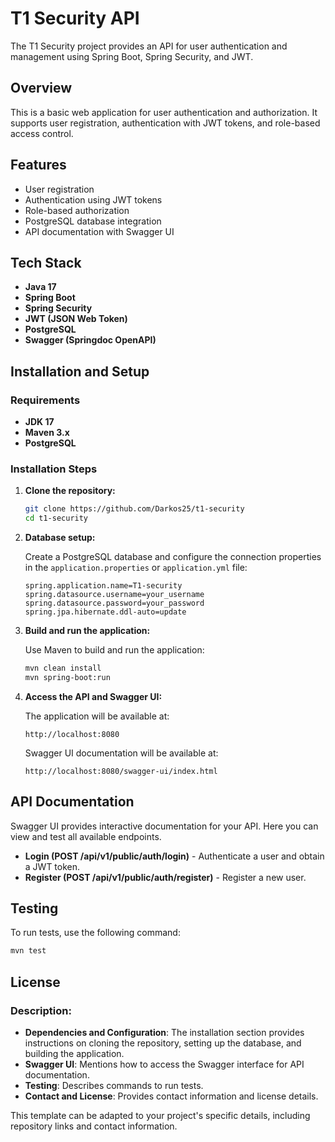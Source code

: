 # T1 Security API

The T1 Security project provides an API for user authentication and management using Spring Boot, Spring Security, and JWT.

## Overview

This is a basic web application for user authentication and authorization. It supports user registration, authentication with JWT tokens, and role-based access control.

## Features

- User registration
- Authentication using JWT tokens
- Role-based authorization
- PostgreSQL database integration
- API documentation with Swagger UI

## Tech Stack

- **Java 17**
- **Spring Boot**
- **Spring Security**
- **JWT (JSON Web Token)**
- **PostgreSQL**
- **Swagger (Springdoc OpenAPI)**

## Installation and Setup

### Requirements

- **JDK 17**
- **Maven 3.x**
- **PostgreSQL**

### Installation Steps

1. **Clone the repository:**

    ```bash
    git clone https://github.com/Darkos25/t1-security
    cd t1-security
    ```

2. **Database setup:**

   Create a PostgreSQL database and configure the connection properties in the `application.properties` or `application.yml` file:

    ```properties
    spring.application.name=T1-security
    spring.datasource.username=your_username
    spring.datasource.password=your_password
    spring.jpa.hibernate.ddl-auto=update
    ```
3. **Build and run the application:**

   Use Maven to build and run the application:

    ```bash
    mvn clean install
    mvn spring-boot:run
    ```

4. **Access the API and Swagger UI:**

   The application will be available at:

    ```
    http://localhost:8080
    ```

   Swagger UI documentation will be available at:

    ```
    http://localhost:8080/swagger-ui/index.html
    ```

## API Documentation

Swagger UI provides interactive documentation for your API. Here you can view and test all available endpoints.

- **Login (POST /api/v1/public/auth/login)** - Authenticate a user and obtain a JWT token.
- **Register (POST /api/v1/public/auth/register)** - Register a new user.

## Testing

To run tests, use the following command:

```bash
mvn test
```

## License
### Description:

- **Dependencies and Configuration**: The installation section provides instructions on cloning the repository, setting up the database, and building the application.
- **Swagger UI**: Mentions how to access the Swagger interface for API documentation.
- **Testing**: Describes commands to run tests.
- **Contact and License**: Provides contact information and license details.

This template can be adapted to your project's specific details, including repository links and contact information.
